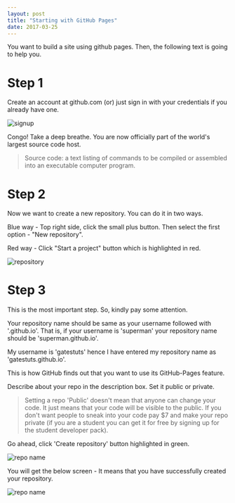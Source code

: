 ```yaml
---
layout: post
title: "Starting with GitHub Pages"
date: 2017-03-25
---
```


You want to build a site using github pages. Then, the following text is going to help you.

# Step 1

Create an account at github.com (or) just sign in with your credentials if you already have one.

![signup](http://andrewmoses.github.io/githubpages/githubpages1.jpg)

Congo! Take a deep breathe. You are now officially part of the world's largest source code host.

> Source code: a text listing of commands to be compiled or assembled into an executable computer program.

# Step 2

Now we want to create a new repository. You can do it in two ways.

Blue way - Top right side, click the small plus button. Then select the first option - "New repository".

Red way - Click "Start a project" button which is highlighted in red.

![repository](http://andrewmoses.github.io/githubpages/githubpages2.jpg)

# Step 3

This is the most important step. So, kindly pay some attention.

Your repository name should be same as your username followed with '.github.io'. That is, if your username is 'superman' your repository name should be 'superman.github.io'.

My username is 'gatestuts' hence I have entered my repository name as 'gatestuts.github.io'.

This is how GitHub finds out that you want to use its GitHub-Pages feature.

Describe about your repo in the description box. Set it public or private.

> Setting a repo 'Public' doesn't mean that anyone can change your code. It just means that your code will be visible to the public. If you don't want people to sneak into your code pay $7 and make your repo private (if you are a student you can get it for free by signing up for the student developer pack).

Go ahead, click 'Create repository' button highlighted in green.

![repo name](http://andrewmoses.github.io/githubpages/githubpages3.jpg)

You will get the below screen - It means that you have successfully created your repository.

![repo name](http://andrewmoses.github.io/githubpages/githubpages4.jpg)
